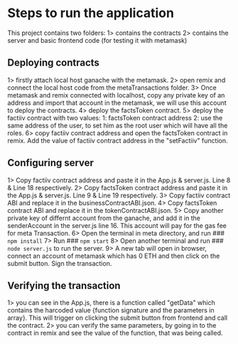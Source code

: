 # Steps to run the application

This project contains two folders:
 1> contains the contracts
 2> contains the server and basic frontend code (for testing it with metamask)

## Deploying contracts

 1> firstly attach local host ganache with the metamask.
 2> open remix and connect the local host code from the metaTransactions folder.
 3> Once metamask and remix connected with localhost, copy any private key of an address and import that account in the metamask, we will use this account to deploy the contracts.
 4> deploy the factsToken contract.
 5> deploy the factiiv contract with two values:
    1: factsToken contract address 
    2: use the same address of the user, to set him as the root user which will have all the roles.
 6> copy factiiv contract address and open the factsToken contract in remix. Add the value of factiiv contract address in the "setFactiiv" function.
 

## Configuring server
1> Copy factiiv contract address and paste it in the App.js & server.js.  Line 8 & Line 18 respectively.
2> Copy factsToken contract address and paste it in the App.js & server.js. Line 9 & Line 19 respectively.
3> Copy factiiv contract ABI and replace it in the businessContractABI.json. 
4> Copy factsToken contract ABI and replace it in the tokenContractABI.json.
5> Copy another private key of differnt account from the ganache, and add it in the senderAccount in the server.js line 16. This account will pay for the gas fee for meta Transaction. 
6> Open the terminal in meta directory, and  run ### `npm install`
7> Run ### `npm start`
8> Open another terminal and run ### `node server.js` to run the server.
9> A new tab will open in browser, connect an account of metamask which has 0 ETH and then click on the submit button. Sign the transaction.

## Verifying the transaction
1> you can see in the App.js, there is a function called "getData" which contains the harcoded value {function signature and the parameters in array}. This will trigger on clicking the submit button from frontend and call the contract. 
2> you can verify the same parameters, by going in to the contract in remix and see the value of the function, that was being called.


